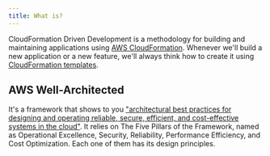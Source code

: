 ```yaml
---
title: What is?
---
```


CloudFormation Driven Development is a methodology for building and maintaining applications using [AWS CloudFormation](https://aws.amazon.com/cloudformation/). Whenever we'll build a new application or a new feature, we'll always think how to create it using [CloudFormation templates](https://aws.amazon.com/cloudformation/resources/templates/).

## AWS Well-Architected

It's a framework that shows to you ["architectural best practices for designing and operating reliable, secure, efficient, and cost-effective systems in the cloud"](https://docs.aws.amazon.com/wellarchitected/latest/framework/welcome.html). It relies on The Five Pillars of the Framework, named as Operational Excellence, Security, Reliability, Performance Efficiency, and Cost Optimization. Each one of them has its design principles.
